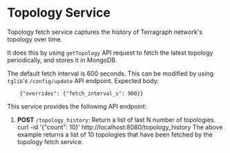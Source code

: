 # Topology Service

Topology fetch service captures the history of Terragraph network's topology
over time.

It does this by using `getTopology` API request to fetch the latest topology
periodically, and stores it in MongoDB.

The default fetch interval is 600 seconds.
This can be modified by using `tglib`'s `/config/update` API endpoint.
Expected body:

        {"overrides": {"fetch_interval_s": 900}}


This service provides the following API endpoint:
1. **POST** `/topology_history`:
Return a list of last N number of topologies.
        curl -id '{"count": 10}' http://localhost:8080/topology_history
The above example returns a list of 10 topologies that have been fetched
by the topology fetch service.
